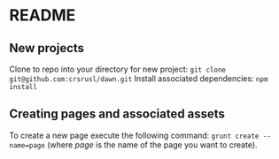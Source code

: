 # README

## New projects
Clone to repo into your directory for new project: `git clone git@github.com:crsrusl/dawn.git`
Install associated dependencies: `npm install`

## Creating pages and associated assets
To create a new page execute the following command: `grunt create --name=page` (where _page_ is the name of the page you want to create).